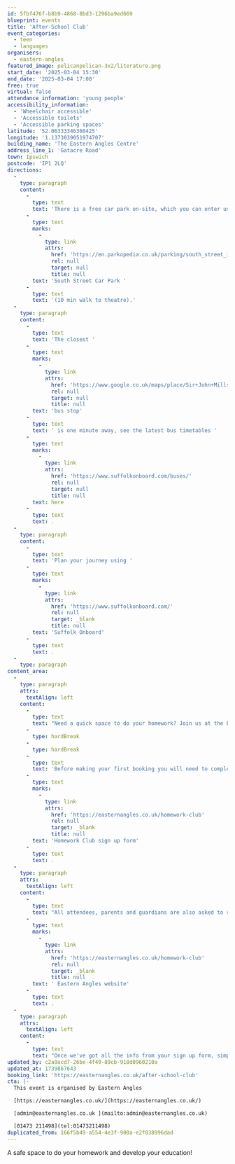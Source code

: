 ```yaml
---
id: 5fbf476f-b8b9-4868-8bd3-1296ba9ed669
blueprint: events
title: 'After-School Club'
event_categories:
  - teen
  - languages
organisers:
  - eastern-angles
featured_image: pelicanpelican-3x2/literature.png
start_date: '2025-03-04 15:30'
end_date: '2025-03-04 17:00'
free: true
virtual: false
attendance_information: 'young people'
accessibility_information:
  - 'Wheelchair accessible'
  - 'Accessible toilets'
  - 'Accessible parking spaces'
latitude: '52.06333346360425'
longitude: '1.1373039051974707'
building_name: 'The Eastern Angles Centre'
address_line_1: 'Gatacre Road'
town: Ipswich
postcode: 'IP1 2LQ'
directions:
  -
    type: paragraph
    content:
      -
        type: text
        text: 'There is a free car park on-site, which you can enter using the large blue gates located on the right-hand side of Gatacre Road. Other car parks nearby which are pay and display include '
      -
        type: text
        marks:
          -
            type: link
            attrs:
              href: 'https://en.parkopedia.co.uk/parking/south_street_ipswich/?arriving=202410311500&leaving=202410311700'
              rel: null
              target: null
              title: null
        text: 'South Street Car Park '
      -
        type: text
        text: '(10 min walk to theatre).'
  -
    type: paragraph
    content:
      -
        type: text
        text: 'The closest '
      -
        type: text
        marks:
          -
            type: link
            attrs:
              href: 'https://www.google.co.uk/maps/place/Sir+John+Mills+Theatre/@52.0631843,1.1376062,19.75z/data=!4m12!1m6!3m5!1s0x47d9a1b5f34a8ddd:0xe05bc781d84ef4dd!2sEastern+Angles+Centre!8m2!3d52.0631422!4d1.13732!3m4!1s0x47d9a1b5f9a67d49:0x8856208cee78829a!8m2!3d52.063236!4d1.137275'
              rel: null
              target: null
              title: null
        text: 'bus stop'
      -
        type: text
        text: ' is one minute away, see the latest bus timetables '
      -
        type: text
        marks:
          -
            type: link
            attrs:
              href: 'https://www.suffolkonboard.com/buses/'
              rel: null
              target: null
              title: null
        text: here
      -
        type: text
        text: .
  -
    type: paragraph
    content:
      -
        type: text
        text: 'Plan your journey using '
      -
        type: text
        marks:
          -
            type: link
            attrs:
              href: 'https://www.suffolkonboard.com/'
              rel: null
              target: _blank
              title: null
        text: 'Suffolk Onboard'
      -
        type: text
        text: .
  -
    type: paragraph
content_area:
  -
    type: paragraph
    attrs:
      textAlign: left
    content:
      -
        type: text
        text: "Need a quick space to do your homework? Join us at the Eastern Angles Centre for Homework Club! There'll be someone at each session to supervise and support you with your homework,\_ensuring all tasks set by their schools are completed on time. Free internet access, use of computers and printing will also be available, as well as free snacks!"
      -
        type: hardBreak
      -
        type: hardBreak
      -
        type: text
        text: 'Before making your first booking you will need to complete a sign up form. Visit the Eastern Angles website to download a copy of the '
      -
        type: text
        marks:
          -
            type: link
            attrs:
              href: 'https://easternangles.co.uk/homework-club'
              rel: null
              target: _blank
              title: null
        text: 'Homework Club sign up form'
      -
        type: text
        text: .
  -
    type: paragraph
    attrs:
      textAlign: left
    content:
      -
        type: text
        text: "All attendees, parents and guardians are also asked to read\_Homework Club Terms & Conditions and Behaviour Policy which can be viewed on the"
      -
        type: text
        marks:
          -
            type: link
            attrs:
              href: 'https://easternangles.co.uk/homework-club'
              rel: null
              target: _blank
              title: null
        text: ' Eastern Angles website'
      -
        type: text
        text: .
  -
    type: paragraph
    attrs:
      textAlign: left
    content:
      -
        type: text
        text: "Once we've got all the info from your sign up form, simply book your place online or over the phone on 01473 211498. Booking for each session will open one week before the session."
updated_by: c2a9acd7-26be-4f49-89cb-918d0960210a
updated_at: 1739867643
booking_link: 'https://easternangles.co.uk/after-school-club'
cta: |-
  This event is organised by Eastern Angles

  [https://easternangles.co.uk/](https://easternangles.co.uk/) 

  [admin@easternangles.co.uk ](mailto:admin@easternangles.co.uk)

  [01473 211498](tel:01473211498)
duplicated_from: 166f5b49-a554-4e3f-900a-e2f038996dad
---
```

A safe space to do your homework and develop your education!